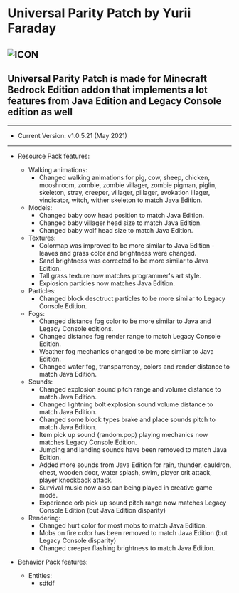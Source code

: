 # Universal Parity Patch by Yurii Faraday
![ICON](https://i114.fastpic.ru/big/2021/0502/37/e981b7eeafba65a6ae511704a61eb437.jpg)
-----------------------------
Universal Parity Patch is made for Minecraft Bedrock Edition addon that implements a lot features from Java Edition and Legacy Console edition as well
-----------------------------

-----------------------------
* Current Version: v1.0.5.21 (May 2021)
-----------------------------
* Resource Pack features:
   * Walking animations:
      - Changed walking animations for pig, cow, sheep, chicken, mooshroom, zombie, zombie villager, zombie pigman, piglin, skeleton, stray, creeper, villager, pillager, evokation illager, vindicator, witch, wither skeleton to match Java Edition.
    * Models:
      - Changed baby cow head position to match Java Edition.
      - Changed baby villager head size to match Java Edition.
      - Changed baby wolf head size to match Java Edition.
    * Textures:
      - Colormap was improved to be more similar to Java Edition - leaves and grass color and brightness were changed.
      - Sand brightness was corrected to be more similar to Java Edition.
      - Tall grass texture now matches programmer's art style.
      - Explosion particles now matches Java Edition.
    * Particles:
      - Changed block desctruct particles to be more similar to Legacy Console Edition.
    * Fogs:
      - Changed distance fog color to be more similar to Java and Legacy Console editions.
      - Changed distance fog render range to match Legacy Console Edition.
      - Weather fog mechanics changed to be more similar to Java Edition. 
      - Changed water fog, transparrency, colors and render distance to match Java Edition.
    * Sounds:
      - Changed explosion sound pitch range and volume distance to match Java Edition.
      - Changed lightning bolt explosion sound volume distance to match Java Edition.
      - Changed some block types brake and place sounds pitch to match Java Edition.
      - Item pick up sound (random.pop) playing mechanics now matches Legacy Console Edition.
      - Jumping and landing sounds have been removed to match Java Edition.
      - Added more sounds from Java Edition for rain, thunder, cauldron, chest, wooden door, water splash, swim, player crit attack, player knockback attack.
      - Survival music now also can being played in creative game mode.
      - Experience orb pick up sound pitch range now matches Legacy Console Edition (but Java Edition disparity)
    * Rendering:
      - Changed hurt color for most mobs to match Java Edition.
      - Mobs on fire color has been removed to match Java Edition (but Legacy Console disparity)
      - Changed creeper flashing brightness to match Java Edition.

* Behavior Pack features:
   * Entities:
      - sdfdf

